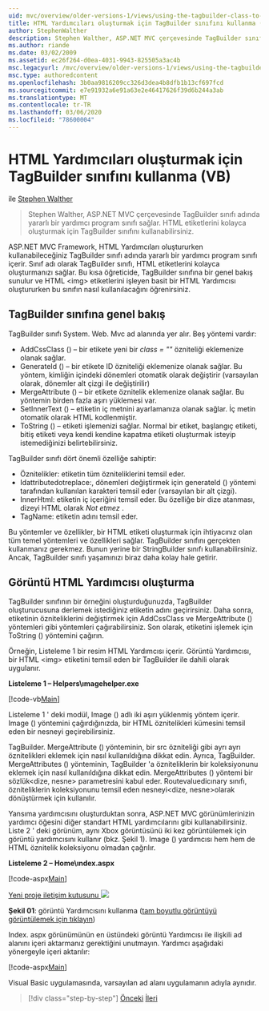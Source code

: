 ```yaml
---
uid: mvc/overview/older-versions-1/views/using-the-tagbuilder-class-to-build-html-helpers-vb
title: HTML Yardımcıları oluşturmak için TagBuilder sınıfını kullanma (VB) | Microsoft Docs
author: StephenWalther
description: Stephen Walther, ASP.NET MVC çerçevesinde TagBuilder sınıfı adında yararlı bir yardımcı program sınıfı sağlar. TagBuilder sınıfını kolayca kullanabilirsiniz...
ms.author: riande
ms.date: 03/02/2009
ms.assetid: ec26f264-d0ea-4031-9943-825505a3ac4b
msc.legacyurl: /mvc/overview/older-versions-1/views/using-the-tagbuilder-class-to-build-html-helpers-vb
msc.type: authoredcontent
ms.openlocfilehash: 3b0aa9816209cc326d3dea4b8dfb1b13cf697fcd
ms.sourcegitcommit: e7e91932a6e91a63e2e46417626f39d6b244a3ab
ms.translationtype: MT
ms.contentlocale: tr-TR
ms.lasthandoff: 03/06/2020
ms.locfileid: "78600004"
---
```

# <a name="using-the-tagbuilder-class-to-build-html-helpers-vb"></a>HTML Yardımcıları oluşturmak için TagBuilder sınıfını kullanma (VB)

ile [Stephen Walther](https://github.com/StephenWalther)

> Stephen Walther, ASP.NET MVC çerçevesinde TagBuilder sınıfı adında yararlı bir yardımcı program sınıfı sağlar. HTML etiketlerini kolayca oluşturmak için TagBuilder sınıfını kullanabilirsiniz.

ASP.NET MVC Framework, HTML Yardımcıları oluştururken kullanabileceğiniz TagBuilder sınıfı adında yararlı bir yardımcı program sınıfı içerir. Sınıf adı olarak TagBuilder sınıfı, HTML etiketlerini kolayca oluşturmanızı sağlar. Bu kısa öğreticide, TagBuilder sınıfına bir genel bakış sunulur ve HTML &lt;img&gt; etiketlerini işleyen basit bir HTML Yardımcısı oluştururken bu sınıfın nasıl kullanılacağını öğrenirsiniz.

## <a name="overview-of-the-tagbuilder-class"></a>TagBuilder sınıfına genel bakış

TagBuilder sınıfı System. Web. Mvc ad alanında yer alır. Beş yöntemi vardır:

- AddCssClass () – bir etikete yeni bir *class = ""* özniteliği eklemenize olanak sağlar.
- GenerateId () – bir etikete ID özniteliği eklemenize olanak sağlar. Bu yöntem, kimliğin içindeki dönemleri otomatik olarak değiştirir (varsayılan olarak, dönemler alt çizgi ile değiştirilir)
- MergeAttribute () – bir etikete öznitelik eklemenize olanak sağlar. Bu yöntemin birden fazla aşırı yüklemesi var.
- SetInnerText () – etiketin iç metnini ayarlamanıza olanak sağlar. İç metin otomatik olarak HTML kodlenmiştir.
- ToString () – etiketi işlemenizi sağlar. Normal bir etiket, başlangıç etiketi, bitiş etiketi veya kendi kendine kapatma etiketi oluşturmak isteyip istemediğinizi belirtebilirsiniz.

TagBuilder sınıfı dört önemli özelliğe sahiptir:

- Öznitelikler: etiketin tüm özniteliklerini temsil eder.
- Idattributedotreplace:, dönemleri değiştirmek için generateId () yöntemi tarafından kullanılan karakteri temsil eder (varsayılan bir alt çizgi).
- InnerHtml: etiketin iç içeriğini temsil eder. Bu özelliğe bir dize atanması, dizeyi HTML olarak *Not etmez* .
- TagName: etiketin adını temsil eder.

Bu yöntemler ve özellikler, bir HTML etiketi oluşturmak için ihtiyacınız olan tüm temel yöntemleri ve özellikleri sağlar. TagBuilder sınıfını gerçekten kullanmanız gerekmez. Bunun yerine bir StringBuilder sınıfı kullanabilirsiniz. Ancak, TagBuilder sınıfı yaşamınızı biraz daha kolay hale getirir.

## <a name="creating-an-image-html-helper"></a>Görüntü HTML Yardımcısı oluşturma

TagBuilder sınıfının bir örneğini oluşturduğunuzda, TagBuilder oluşturucusuna derlemek istediğiniz etiketin adını geçirirsiniz. Daha sonra, etiketinin özniteliklerini değiştirmek için AddCssClass ve MergeAttribute () yöntemleri gibi yöntemleri çağırabilirsiniz. Son olarak, etiketini işlemek için ToString () yöntemini çağırın.

Örneğin, Listeleme 1 bir resim HTML Yardımcısı içerir. Görüntü Yardımcısı, bir HTML &lt;img&gt; etiketini temsil eden bir TagBuilder ile dahili olarak uygulanır.

**Listeleme 1 – Helpers\ımagehelper.exe**

[!code-vb[Main](using-the-tagbuilder-class-to-build-html-helpers-vb/samples/sample1.vb)]

Listeleme 1 ' deki modül, Image () adlı iki aşırı yüklenmiş yöntem içerir. Image () yöntemini çağırdığınızda, bir HTML öznitelikleri kümesini temsil eden bir nesneyi geçirebilirsiniz.

TagBuilder. MergeAttribute () yönteminin, bir src özniteliği gibi ayrı ayrı öznitelikleri eklemek için nasıl kullanıldığına dikkat edin. Ayrıca, TagBuilder. MergeAttributes () yönteminin, TagBuilder 'a özniteliklerin bir koleksiyonunu eklemek için nasıl kullanıldığına dikkat edin. MergeAttributes () yöntemi bir sözlük&lt;dize, nesne&gt; parametresini kabul eder. Routevaluedicınary sınıfı, özniteliklerin koleksiyonunu temsil eden nesneyi&lt;dize, nesne&gt;olarak dönüştürmek için kullanılır.

Yansıma yardımcısını oluşturduktan sonra, ASP.NET MVC görünümlerinizin yardımcı öğesini diğer standart HTML yardımcılarını gibi kullanabilirsiniz. Liste 2 ' deki görünüm, aynı Xbox görüntüsünü iki kez görüntülemek için görüntü yardımcısını kullanır (bkz. Şekil 1). Image () yardımcısı hem hem de HTML öznitelik koleksiyonu olmadan çağrılır.

**Listeleme 2 – Home\ındex.aspx**

[!code-aspx[Main](using-the-tagbuilder-class-to-build-html-helpers-vb/samples/sample2.aspx)]

[Yeni proje iletişim kutusunu ![](using-the-tagbuilder-class-to-build-html-helpers-vb/_static/image1.jpg)](using-the-tagbuilder-class-to-build-html-helpers-vb/_static/image1.png)

**Şekil 01**: görüntü Yardımcısını kullanma ([tam boyutlu görüntüyü görüntülemek için tıklayın](using-the-tagbuilder-class-to-build-html-helpers-vb/_static/image2.png))

Index. aspx görünümünün en üstündeki görüntü Yardımcısı ile ilişkili ad alanını içeri aktarmanız gerektiğini unutmayın. Yardımcı aşağıdaki yönergeyle içeri aktarılır:

[!code-aspx[Main](using-the-tagbuilder-class-to-build-html-helpers-vb/samples/sample3.aspx)]

Visual Basic uygulamasında, varsayılan ad alanı uygulamanın adıyla aynıdır.

> [!div class="step-by-step"]
> [Önceki](creating-custom-html-helpers-vb.md)
> [İleri](creating-page-layouts-with-view-master-pages-vb.md)

